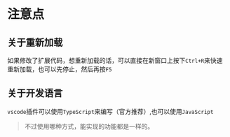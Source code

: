 # 注意点


## 关于重新加载

如果修改了扩展代码，想重新加载的话，可以直接在新窗口上按下`Ctrl+R`来快速重新加载，也可以先停止，然后再按`F5`

## 关于开发语言

`vscode`插件可以使用`TypeScript`来编写（官方推荐）,也可以使用`JavaScript`

> 不过使用哪种方式，能实现的功能都是一样的。

